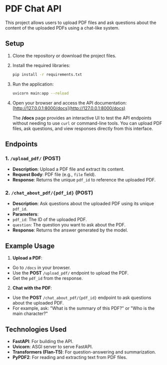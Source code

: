 # PDF Chat API

This project allows users to upload PDF files and ask questions about the content of the uploaded PDFs using a chat-like system.

## Setup

1. Clone the repository or download the project files.

2. Install the required libraries:
   ```bash
   pip install -r requirements.txt

3. Run the application:
   ```bash
   uvicorn main:app --reload

4. Open your browser and access the API documentation:  
   [http://127.0.0.1:8000/docs](http://127.0.0.1:8000/docs)

   The **/docs** page provides an interactive UI to test the API endpoints without needing to use `curl` or command-line tools. You can upload PDF files, ask questions, and view responses directly from this interface.

## Endpoints

### 1. `/upload_pdf/` (POST)
- **Description**: Upload a PDF file and extract its content.
- **Request Body**: PDF file (e.g., `file` field).
- **Response**: Returns the unique `pdf_id` to reference the uploaded PDF.

### 2. `/chat_about_pdf/{pdf_id}` (POST)
- **Description**: Ask questions about the uploaded PDF using its unique `pdf_id`.
- **Parameters**:
- `pdf_id`: The ID of the uploaded PDF.
- `question`: The question you want to ask about the PDF.
- **Response**: Returns the answer generated by the model.

## Example Usage

1. **Upload a PDF**:
- Go to `/docs` in your browser.
- Use the **POST** `/upload_pdf/` endpoint to upload the PDF.
- Get the `pdf_id` from the response.

2. **Chat with the PDF**:
- Use the **POST** `/chat_about_pdf/{pdf_id}` endpoint to ask questions about the uploaded PDF.
- For example, ask: "What is the summary of this PDF?" or "Who is the main character?"

## Technologies Used

- **FastAPI**: For building the API.
- **Uvicorn**: ASGI server to serve FastAPI.
- **Transformers (Flan-T5)**: For question-answering and summarization.
- **PyPDF2**: For reading and extracting text from PDF files.

